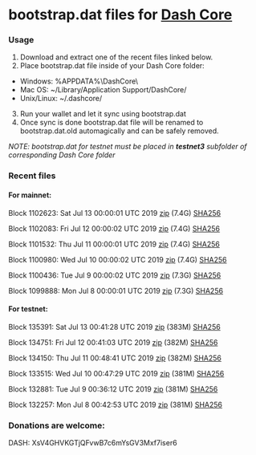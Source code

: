 # bootstrap.dat files for [Dash Core](https://www.dash.org)

### Usage

1. Download and extract one of the recent files linked below.
2. Place bootstrap.dat file inside of your Dash Core folder:
 - Windows: %APPDATA%\DashCore\
 - Mac OS: ~/Library/Application Support/DashCore/
 - Unix/Linux: ~/.dashcore/
3. Run your wallet and let it sync using bootstrap.dat
4. Once sync is done bootstrap.dat file will be renamed to bootstrap.dat.old automagically and can be safely removed.

_NOTE: bootstrap.dat for testnet must be placed in **testnet3** subfolder of corresponding Dash Core folder_

### Recent files

#### For mainnet:

Block 1102623: Sat Jul 13 00:00:01 UTC 2019 [zip](https://dash-bootstrap.ams3.digitaloceanspaces.com/mainnet/2019-07-13/bootstrap.dat.zip) (7.4G) [SHA256](https://dash-bootstrap.ams3.digitaloceanspaces.com/mainnet/2019-07-13/sha256.txt)

Block 1102083: Fri Jul 12 00:00:02 UTC 2019 [zip](https://dash-bootstrap.ams3.digitaloceanspaces.com/mainnet/2019-07-12/bootstrap.dat.zip) (7.4G) [SHA256](https://dash-bootstrap.ams3.digitaloceanspaces.com/mainnet/2019-07-12/sha256.txt)

Block 1101532: Thu Jul 11 00:00:01 UTC 2019 [zip](https://dash-bootstrap.ams3.digitaloceanspaces.com/mainnet/2019-07-11/bootstrap.dat.zip) (7.4G) [SHA256](https://dash-bootstrap.ams3.digitaloceanspaces.com/mainnet/2019-07-11/sha256.txt)

Block 1100980: Wed Jul 10 00:00:02 UTC 2019 [zip](https://dash-bootstrap.ams3.digitaloceanspaces.com/mainnet/2019-07-10/bootstrap.dat.zip) (7.4G) [SHA256](https://dash-bootstrap.ams3.digitaloceanspaces.com/mainnet/2019-07-10/sha256.txt)

Block 1100436: Tue Jul  9 00:00:02 UTC 2019 [zip](https://dash-bootstrap.ams3.digitaloceanspaces.com/mainnet/2019-07-09/bootstrap.dat.zip) (7.3G) [SHA256](https://dash-bootstrap.ams3.digitaloceanspaces.com/mainnet/2019-07-09/sha256.txt)

Block 1099888: Mon Jul  8 00:00:01 UTC 2019 [zip](https://dash-bootstrap.ams3.digitaloceanspaces.com/mainnet/2019-07-08/bootstrap.dat.zip) (7.3G) [SHA256](https://dash-bootstrap.ams3.digitaloceanspaces.com/mainnet/2019-07-08/sha256.txt)


#### For testnet:

Block 135391: Sat Jul 13 00:41:28 UTC 2019 [zip](https://dash-bootstrap.ams3.digitaloceanspaces.com/testnet/2019-07-13/bootstrap.dat.zip) (383M) [SHA256](https://dash-bootstrap.ams3.digitaloceanspaces.com/testnet/2019-07-13/sha256.txt)

Block 134751: Fri Jul 12 00:41:03 UTC 2019 [zip](https://dash-bootstrap.ams3.digitaloceanspaces.com/testnet/2019-07-12/bootstrap.dat.zip) (382M) [SHA256](https://dash-bootstrap.ams3.digitaloceanspaces.com/testnet/2019-07-12/sha256.txt)

Block 134150: Thu Jul 11 00:48:41 UTC 2019 [zip](https://dash-bootstrap.ams3.digitaloceanspaces.com/testnet/2019-07-11/bootstrap.dat.zip) (382M) [SHA256](https://dash-bootstrap.ams3.digitaloceanspaces.com/testnet/2019-07-11/sha256.txt)

Block 133515: Wed Jul 10 00:47:29 UTC 2019 [zip](https://dash-bootstrap.ams3.digitaloceanspaces.com/testnet/2019-07-10/bootstrap.dat.zip) (381M) [SHA256](https://dash-bootstrap.ams3.digitaloceanspaces.com/testnet/2019-07-10/sha256.txt)

Block 132881: Tue Jul  9 00:36:12 UTC 2019 [zip](https://dash-bootstrap.ams3.digitaloceanspaces.com/testnet/2019-07-09/bootstrap.dat.zip) (381M) [SHA256](https://dash-bootstrap.ams3.digitaloceanspaces.com/testnet/2019-07-09/sha256.txt)

Block 132257: Mon Jul  8 00:42:53 UTC 2019 [zip](https://dash-bootstrap.ams3.digitaloceanspaces.com/testnet/2019-07-08/bootstrap.dat.zip) (381M) [SHA256](https://dash-bootstrap.ams3.digitaloceanspaces.com/testnet/2019-07-08/sha256.txt)


### Donations are welcome:

DASH: XsV4GHVKGTjQFvwB7c6mYsGV3Mxf7iser6
